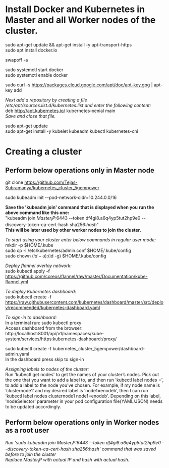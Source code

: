 # Install Docker and Kubernetes in Master and all Worker nodes of the cluster.

sudo apt-get update && apt-get install -y apt-transport-https  
sudo apt install docker.io  

swapoff -a  

sudo systemctl start docker  
sudo systemctl enable docker  

sudo curl -s https://packages.cloud.google.com/apt/doc/apt-key.gpg | apt-key add  

*Next add a repository by creating a file /etc/apt/sources.list.d/kubernetes.list and enter the following content:*  
deb http://apt.kubernetes.io/ kubernetes-xenial main  
*Save and close that file.*   

sudo apt-get update  
sudo apt-get install -y kubelet kubeadm kubectl kubernetes-cni  


# Creating a cluster  

## Perform below operations only in Master node  

git clone https://github.com/Tejas-Subramanya/kubernetes_cluster_5gempower  

sudo kubeadm init --pod-network-cidr=10.244.0.0/16  

**Save the 'kubeadm join' command that is displayed when you run the above command like this one:**  
"kubeadm join $Master_IP$:6443 --token df4gi8.a6q4yp5tut2hp9e0 --discovery-token-ca-cert-hash sha256:$hash$"  
**This will be later used by other worker nodes to join the cluster.**    

*To start using your cluster enter below commands in regular user mode:*  
mkdir -p $HOME/.kube  
sudo cp -i /etc/kubernetes/admin.conf $HOME/.kube/config  
sudo chown $(id -u):$(id -g) $HOME/.kube/config  

*Deploy flannel overlay network:*  
sudo kubectl apply -f https://github.com/coreos/flannel/raw/master/Documentation/kube-flannel.yml  

*To deploy Kubernetes dashboard:*  
sudo kubectl create -f https://raw.githubusercontent.com/kubernetes/dashboard/master/src/deploy/recommended/kubernetes-dashboard.yaml  

*To sign-in to dashboard:*  
In a terminal run: sudo kubectl proxy  
Access dashboard from the browser: http://localhost:8001/api/v1/namespaces/kube-system/services/https:kubernetes-dashboard:/proxy/  

sudo kubectl create -f kubernetes_cluster_5gempower/dashboard-admin.yaml  
In the dashboard press skip to sign-in  

*Assigning labels to nodes of the cluster:*  
Run 'kubectl get nodes' to get the names of your cluster’s nodes. Pick out the one that you want to add a label to, and then run 'kubectl label nodes <node-name> <label-key>=<label-value>', to add a label to the node you’ve chosen. 
For example, if my node name is ‘clusternode1’ and my desired label is ‘node1=enodeb’, then I can run 'kubectl label nodes clusternode1 node1=enodeb'. Depending on this label, 'nodeSelector' parameter in your pod configuration file(YAML/JSON) needs to be updated accordingly.

## Perform below operations only in Worker nodes as a root user  

*Run 'sudo kubeadm join $Master_IP$:6443 --token df4gi8.a6q4yp5tut2hp9e0 --discovery-token-ca-cert-hash sha256:$hash$' command that was saved before to join the cluster*   
*Replace $Master_IP$ with actual IP and $hash$ with actual hash.*  
